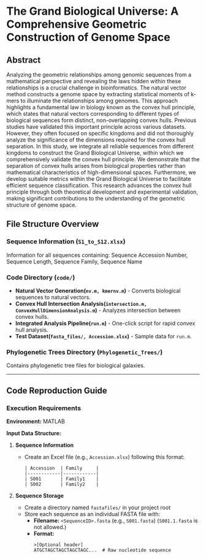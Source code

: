 # The Grand Biological Universe: A Comprehensive Geometric Construction of Genome Space

## Abstract
Analyzing the geometric relationships among genomic sequences from a mathematical perspective and revealing the laws hidden within these relationships is a crucial challenge in bioinformatics. The natural vector method constructs a genome space by extracting statistical moments of k-mers to illuminate the relationships among genomes. This approach highlights a fundamental law in biology known as the convex hull principle, which states that natural vectors corresponding to different types of biological sequences form distinct, non-overlapping convex hulls. Previous studies have validated this important principle across various datasets. However, they often focused on specific kingdoms and did not thoroughly analyze the significance of the dimensions required for the convex hull separation. In this study, we integrate all reliable sequences from different kingdoms to construct the Grand Biological Universe, within which we comprehensively validate the convex hull principle. We demonstrate that the separation of convex hulls arises from biological properties rather than mathematical characteristics of high-dimensional spaces. Furthermore, we develop suitable metrics within the Grand Biological Universe to facilitate efficient sequence classification. This research advances the convex hull principle through both theoretical development and experimental validation, making significant contributions to the understanding of the geometric structure of genome space.

## File Structure Overview

### **Sequence Information (`S1_to_S12.xlsx`)**  
  Information for all sequences containing: Sequence Accession Number, Sequence Length, Sequence Family, Sequence Name

### Code Directory (`code/`)
- **Natural Vector Generation(`nv.m, kmernv.m`)** - Converts biological sequences to natural vectors.
- **Convex Hull Intersection Analysis(`intersection.m, ConvexHullDimensionAnalysis.m`)** - Analyzes intersection between convex hulls.
- **Integrated Analysis Pipeline(`run.m`)** - One-click script for rapid convex hull analysis.
- **Test Dataset(`fasta_files/, Accession.xlsx`)** - Sample data for `run.m`.

### Phylogenetic Trees Directory (`Phylogenetic_Trees/`)
Contains phylogenetic tree files for biological galaxies.

---

## Code Reproduction Guide

### Execution Requirements
**Environment:** MATLAB

**Input Data Structure:**
1. **Sequence Information**  
   - Create an Excel file (e.g., `Accession.xlsx`) following this format:
     ```excel
     | Accession  | Family     |
     |------------|------------|
     | S001       | Family1    |
     | S002       | Family2    |
     ```

2. **Sequence Storage**  
   - Create a directory named `fastafiles/` in your project root
   - Store each sequence as an individual FASTA file with:
     - **Filename:** `<SequenceID>.fasta` (e.g., `S001.fasta`) (`S001.1.fasta` is not allowed.)
     - **Format:**  
       ```fasta
       >[Optional header]
       ATGCTAGCTAGCTAGCTAGC...  # Raw nucleotide sequence
       ```

